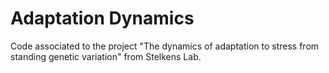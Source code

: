 # Adaptation Dynamics

Code associated to the project "The dynamics of adaptation to stress from standing genetic variation" from Stelkens Lab.
